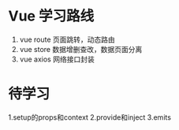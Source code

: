 # Vue 学习路线

1. vue route 页面跳转，动态路由
2. vue store 数据增删查改，数据页面分离
3. vue axios 网络接口封装 

# 待学习
1.setup的props和context
2.provide和inject
3.emits
